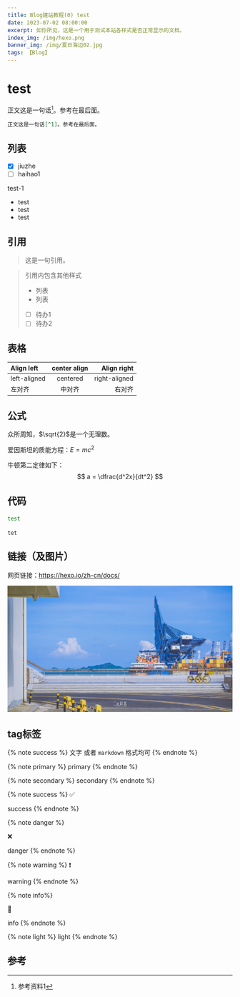 ```yaml
---
title: Blog建站教程(0) test
date: 2023-07-02 08:00:00
excerpt: 如你所见，这是一个用于测试本站各样式是否正常显示的文档。
index_img: /img/hexo.png
banner_img: /img/夏日海边02.jpg
tags: 【Blog】
---
```


# test

正文这是一句话[^1]。参考在最后面。

```markdown
正文这是一句话[^1]。参考在最后面。
```

## 列表

-   [x] jiuzhe
-   [ ] haihao1

test-1

-   test
-   test
-   test

## 引用

> 这是一句引用。

> 引用内包含其他样式
>
> - 列表
> - 列表
>
> - [ ] 待办1
> - [ ] 待办2


## 表格

| Align left   | center align |   Align right |
| :----------- | :----------: | ------------: |
| left-aligned |   centered   | right-aligned |
| 左对齐       |    中对齐    |        右对齐 |

## 公式

众所周知，$\sqrt{2}$是一个无理数。

爱因斯坦的质能方程：$E = mc^2$

牛顿第二定律如下：
$$
a = \dfrac{d^2x}{dt^2}
$$

## 代码


```bash
test
```

`tet`

## 链接（及图片）

网页链接：https://hexo.io/zh-cn/docs/

![](../img/夏日海边02.jpg)




## tag标签

{% note success %}
文字 或者 `markdown` 格式均可
{% endnote %}



{% note primary %}
primary
{% endnote %}

{% note secondary %}
secondary
{% endnote %}

{% note success %}
✅

success
{% endnote %}

{% note danger %}

❌

danger
{% endnote %}

{% note warning %}
❗

warning
{% endnote %}

{% note info%}

📌

info
{% endnote %}

{% note light %}
light
{% endnote %}



## 参考

[^1]: 参考资料1
[^2]: 参考资料2
